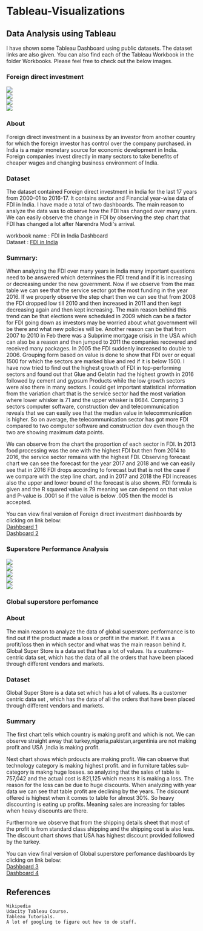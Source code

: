 # Tableau-Visualizations

## Data Analysis using Tableau


I have shown some Tableau Dashboard using public datasets. The dataset links are also given. You can also find each of the Tableau Workbook in the folder Workbooks. Please feel free to check out the below images. 

### Foreign direct investment

![](images/pic3.png)<br/>
![](images/pic5.png)<br/>
![](images/pic6.png)<br/>
![](images/pic7.png)<br/>


### About
Foreign direct investment in a business by an investor from another country for which the foreign investor has control over the company purchased.  in India is a major monetary source for economic development in India. Foreign companies invest directly in many sectors to take benefits of cheaper wages and changing business environment of India. 

### Dataset
The dataset contained Foreign direct investment in India for the last 17 years from 2000-01 to 2016-17. It contains sector and Financial year-wise data of FDI in India. I have made a total of two dashboards. The main reason to analyze the data was to observe how the FDI has changed over many years. We can easily observe the change in FDI by observing the step chart that FDI has changed a lot after Narendra Modi's arrival. 

workbook name : FDI in India Dashboard<br/>
Dataset : [FDI in India](https://www.kaggle.com/rajanand/fdi-in-india)

### Summary:
When analyzing the FDI over many years in India many important questions need to be answered which determines the FDI trend and if it is increasing or decreasing under the new government. Now if we observe from the max table we can see that the service sector got the most funding in the year 2016. If we properly observe the step chart then we can see that from 2008 the FDI dropped low till 2010 and then increased in 2011 and then kept decreasing again and then kept increasing.
The main reason behind this trend can be that elections were scheduled in 2009 which can be a factor for FDI going down as investors may be worried about what government will be there and what new policies will be. Another reason can be that from 2007 to 2010 in Feb there was a Subprime mortgage crisis in the USA  which can also be a reason and then jumped to 2011 the companies recovered and
received many packages. In 2005 the FDI suddenly increased to double to 2006.
Grouping form based on value is done to show that FDI over or equal 1500 for which the sectors are marked blue and red if it is below 1500.
I have now tried to find out the highest growth of FDI in top-performing sectors and found out that Glue and Gelatin had the highest growth in 2016 followed by cement and gypsum Products while the low growth sectors were also there in many sectors. I could get important statistical information from the variation chart that is the service sector had the most variation where lower whisker is 71 and the upper whisker is 8684. Comparing 3 sectors computer software, construction dev and telecommunication reveals that we can easily see that the median value in telecommunication is higher. So on average, the telecommunication sector has got more FDI compared to two computer software and construction dev even though the two are showing maximum data points.

We can observe from the chart the proportion of each sector in FDI. In 2013 food processing was the one with the highest FDI
but then from 2014 to 2016, the service sector remains with the highest FDI. Observing forecast chart we can see the forecast for the year 2017 and 2018 and we can easily see that in 2016 FDI drops according to forecast but that is not the case if we compare with the step line chart. and in 2017 and 2018 the FDI increases also
the upper and lower bound of the forecast is also shown. FDI formula is given and the R squared value is 79 meaning we can depend on that value and P-value is .0001 so if the value is below .005 then the model is accepted.

You can view final version of Foreign direct investment dashboards by clicking on link below:<br/>
[Dashboard 1](https://public.tableau.com/profile/smit106059#!/vizhome/ForeigndirectinvestmentDashboard1/Dashboard1)<br/>
[Dashboard 2](https://public.tableau.com/profile/smit106059#!/vizhome/ForeigndirectinvestmentDashboard2/Dashboard2)



### Superstore Performance Analysis
![](images/gsp_pic_1.png)<br/>
![](images/gsp_pic_2.png)<br/>
![](images/gsp_pic_3.png)<br/>
![](images/gsp_pic_4.png)<br/>
![](images/gsp_pic_5.png)<br/>



### Global superstore perfomance

### About
The main reason to analyze the data of global superstore performance is to find out if the product made a loss or profit in the market. If it was a profit/loss then in which sector and what was the main reason behind it. Global Super Store is a data set that has a lot of values. Its a customer-centric data set, which has the data of all the orders that have been placed through different vendors and markets.



### Dataset
Global Super Store is a data set which has a lot of values. Its a customer centric data set , which has the data of all the orders that have been placed through different vendors and markets.

### Summary
The first chart tells which country is making profit and which is not. We can observe straight away that turkey,nigeria,pakistan,argentinia are not making profit and USA ,India is making profit.

Next chart shows which prdoucts are making profit. We can observe that technology category is making highest profit.
and in furniture tables sub-category is makng huge losses.
so analyzing that the sales of table is 757,042 and the actual cost is 821,125 which means it is making a loss.
The reason for the loss can be due to huge discounts.
When analyzing with year data we can see that table profit are declining by the years. The dsicount offered is highest
when it comes to table for almost 30%. So heavy discounting is eating up profits. Meaning sales are increasing for tables when heavy discounts are there.
 
Furthermore we observe that from the shipping details sheet that most of the profit is from standard class shipping and the shipping cost is also less.
The discount chart shows that USA has highest discount provided followed by the turkey.


You can view final version of Global superstore perfomance dashboards by clicking on link below:<br/>
[Dashboard 3](https://public.tableau.com/profile/smit106059#!/vizhome/GlobalPerfomanceDashboard3/GlobalPerfomance)<br/>
[Dashboard 4](https://public.tableau.com/profile/smit106059#!/vizhome/ShippingandDiscountdetailsDashboard4/ShippingandDiscount)


## References

    Wikipedia
    Udacity Tableau Course.
    Tableau Tutorials.
    A lot of googling to figure out how to do stuff.

